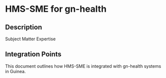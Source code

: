 # HMS-SME for gn-health

## Description

Subject Matter Expertise

## Integration Points

This document outlines how HMS-SME is integrated with gn-health systems in Guinea.
